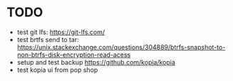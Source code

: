 # TODO

- test git lfs: https://git-lfs.com/
- test brtfs send to tar: https://unix.stackexchange.com/questions/304889/btrfs-snapshot-to-non-btrfs-disk-encryption-read-acess
- setup and test backup https://github.com/kopia/kopia
- test kopia ui from pop shop
